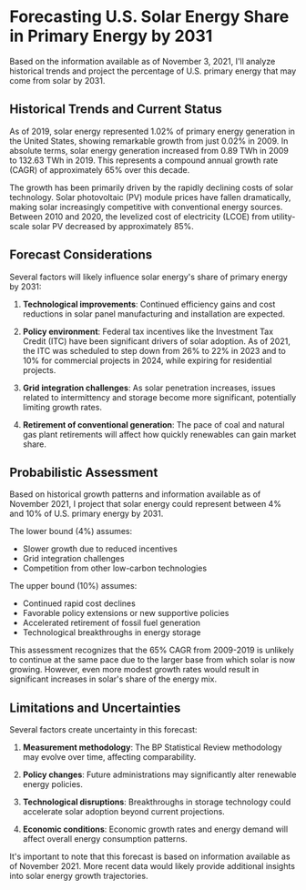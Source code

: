 # Forecasting U.S. Solar Energy Share in Primary Energy by 2031

Based on the information available as of November 3, 2021, I'll analyze historical trends and project the percentage of U.S. primary energy that may come from solar by 2031.

## Historical Trends and Current Status

As of 2019, solar energy represented 1.02% of primary energy generation in the United States, showing remarkable growth from just 0.02% in 2009. In absolute terms, solar energy generation increased from 0.89 TWh in 2009 to 132.63 TWh in 2019. This represents a compound annual growth rate (CAGR) of approximately 65% over this decade.

The growth has been primarily driven by the rapidly declining costs of solar technology. Solar photovoltaic (PV) module prices have fallen dramatically, making solar increasingly competitive with conventional energy sources. Between 2010 and 2020, the levelized cost of electricity (LCOE) from utility-scale solar PV decreased by approximately 85%.

## Forecast Considerations

Several factors will likely influence solar energy's share of primary energy by 2031:

1. **Technological improvements**: Continued efficiency gains and cost reductions in solar panel manufacturing and installation are expected.

2. **Policy environment**: Federal tax incentives like the Investment Tax Credit (ITC) have been significant drivers of solar adoption. As of 2021, the ITC was scheduled to step down from 26% to 22% in 2023 and to 10% for commercial projects in 2024, while expiring for residential projects.

3. **Grid integration challenges**: As solar penetration increases, issues related to intermittency and storage become more significant, potentially limiting growth rates.

4. **Retirement of conventional generation**: The pace of coal and natural gas plant retirements will affect how quickly renewables can gain market share.

## Probabilistic Assessment

Based on historical growth patterns and information available as of November 2021, I project that solar energy could represent between 4% and 10% of U.S. primary energy by 2031.

The lower bound (4%) assumes:
- Slower growth due to reduced incentives
- Grid integration challenges
- Competition from other low-carbon technologies

The upper bound (10%) assumes:
- Continued rapid cost declines
- Favorable policy extensions or new supportive policies
- Accelerated retirement of fossil fuel generation
- Technological breakthroughs in energy storage

This assessment recognizes that the 65% CAGR from 2009-2019 is unlikely to continue at the same pace due to the larger base from which solar is now growing. However, even more modest growth rates would result in significant increases in solar's share of the energy mix.

## Limitations and Uncertainties

Several factors create uncertainty in this forecast:

1. **Measurement methodology**: The BP Statistical Review methodology may evolve over time, affecting comparability.

2. **Policy changes**: Future administrations may significantly alter renewable energy policies.

3. **Technological disruptions**: Breakthroughs in storage technology could accelerate solar adoption beyond current projections.

4. **Economic conditions**: Economic growth rates and energy demand will affect overall energy consumption patterns.

It's important to note that this forecast is based on information available as of November 2021. More recent data would likely provide additional insights into solar energy growth trajectories.